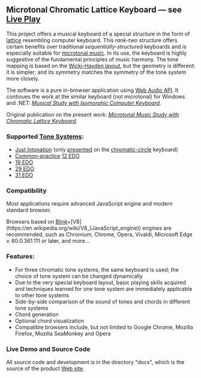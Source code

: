 ## Microtonal Chromatic Lattice Keyboard — see [Live Play](https://sakryukov.github.io/microtonal-chromatic-lattice-keyboard)

This project offers a musical keyboard of a special structure in the form of [lattice](https://en.wikipedia.org/wiki/Lattice_%28group%29) resembling computer keyboard. This *rank-two* structure offers certain benefits over traditional *sequentially-structured* keyboards and is especially suitable for [microtonal music](https://en.wikipedia.org/wiki/Microtonal_music). In its use, the keyboard is highly suggestive of the fundamental principles of music harmony. The tone mapping is based on the [Wicki-Hayden layout](https://en.wikipedia.org/wiki/Wicki-Hayden_note_layout), but the geometry is different: it is simpler; and its symmetry matches the symmetry of the tone system more closely.

The software is a pure in-browser application using [Web Audio API](https://developer.mozilla.org/en-US/docs/Web/API/Web_Audio_API). It continues the work at the similar keyboard (not microtonal) for Windows and .NET: *[Musical Study with Isomorphic Computer Keyboard](https://www.codeproject.com/Articles/1201737/Musical-Study-with-Isomorphic-Computer-Keyboard)*.

Original publication on the present work: *[Microtonal Music Study with Chromatic Lattice Keyboard](https://www.codeproject.com/Articles/1204180/Microtonal-Music-Study-Chromatic-Lattice-Keyboard)*.

### Supported [Tone Systems](https://en.wikipedia.org/wiki/Musical_tuning):
- [Just Intonation](https://en.wikipedia.org/wiki/Just_intonation) (only [presented](https://sakryukov.github.io/microtonal-chromatic-lattice-keyboard/tone-system-comparison/tone-system-comparison.html) on the [chromatic-circle](https://en.wikipedia.org/wiki/Chromatic_circle) keyboard)
- [Common-practice](https://en.wikipedia.org/wiki/Common_practice_period) [12 EDO](https://en.wikipedia.org/wiki/Equal_temperament)
- [19 EDO](https://en.wikipedia.org/wiki/19_equal_temperament)
- [29 EDO](https://en.wikipedia.org/wiki/19_equal_temperament)
- [31 EDO](https://en.wikipedia.org/wiki/31_equal_temperament)

### Compatibility
Most applications require advanced JavaScript engine and modern standard browser.

Browsers based on [Blink](https://en.wikipedia.org/wiki/Blink_(browser_engine))+[V8](https://en.wikipedia.org/wiki/V8_(JavaScript_engine)) engines are recommended, such as Chromium, Chrome, Opera, Vivaldi, Microsoft Edge v. 80.0.361.111 or later, and more…

### Features:
- For three chromatic tone systems, the same keyboard is used; the choice of tone system can be changed dynamically
- Due to the very special keyboard layout, basic playing skills acquired and techniques learned for one tone system are immediately applicable to other tone systems
- Side-by-side comparison of the sound of tones and chords in different tone systems
- Chord generation
- Optional chord visualization
- Compatible browsers include, but not limited to Google Chrome, Mozilla Firefox, Mozilla SeaMonkey and Opera

### Live Demo and Source Code

All source code and development is in the directory "docs", which is the source of the product [Web site](https://sakryukov.github.io/microtonal-chromatic-lattice-keyboard).
